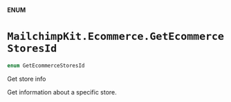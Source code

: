 **ENUM**

# `MailchimpKit.Ecommerce.GetEcommerceStoresId`

```swift
enum GetEcommerceStoresId
```

Get store info

Get information about a specific store.
